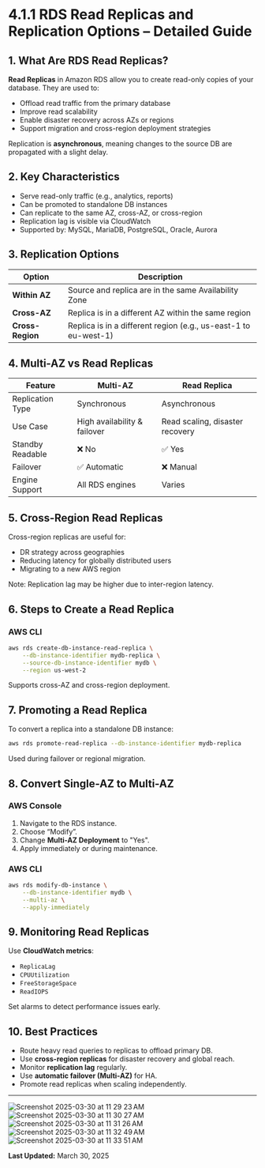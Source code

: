 
# 4.1.1 RDS Read Replicas and Replication Options – Detailed Guide

## 1. What Are RDS Read Replicas?
**Read Replicas** in Amazon RDS allow you to create read-only copies of your database. They are used to:
- Offload read traffic from the primary database
- Improve read scalability
- Enable disaster recovery across AZs or regions
- Support migration and cross-region deployment strategies

Replication is **asynchronous**, meaning changes to the source DB are propagated with a slight delay.

## 2. Key Characteristics
- Serve read-only traffic (e.g., analytics, reports)
- Can be promoted to standalone DB instances
- Can replicate to the same AZ, cross-AZ, or cross-region
- Replication lag is visible via CloudWatch
- Supported by: MySQL, MariaDB, PostgreSQL, Oracle, Aurora

## 3. Replication Options

| Option            | Description                                                       |
|------------------|-------------------------------------------------------------------|
| **Within AZ**     | Source and replica are in the same Availability Zone              |
| **Cross-AZ**      | Replica is in a different AZ within the same region               |
| **Cross-Region**  | Replica is in a different region (e.g., us-east-1 to eu-west-1)   |

## 4. Multi-AZ vs Read Replicas

| Feature              | Multi-AZ                          | Read Replica                        |
|----------------------|-----------------------------------|-------------------------------------|
| Replication Type     | Synchronous                       | Asynchronous                        |
| Use Case             | High availability & failover      | Read scaling, disaster recovery     |
| Standby Readable     | ❌ No                             | ✅ Yes                               |
| Failover             | ✅ Automatic                       | ❌ Manual                            |
| Engine Support       | All RDS engines                   | Varies                              |

## 5. Cross-Region Read Replicas
Cross-region replicas are useful for:
- DR strategy across geographies
- Reducing latency for globally distributed users
- Migrating to a new AWS region

Note: Replication lag may be higher due to inter-region latency.

## 6. Steps to Create a Read Replica

### AWS CLI
```bash
aws rds create-db-instance-read-replica \
    --db-instance-identifier mydb-replica \
    --source-db-instance-identifier mydb \
    --region us-west-2
```

Supports cross-AZ and cross-region deployment.

## 7. Promoting a Read Replica
To convert a replica into a standalone DB instance:

```bash
aws rds promote-read-replica --db-instance-identifier mydb-replica
```

Used during failover or regional migration.

## 8. Convert Single-AZ to Multi-AZ

### AWS Console
1. Navigate to the RDS instance.
2. Choose “Modify”.
3. Change **Multi-AZ Deployment** to "Yes".
4. Apply immediately or during maintenance.

### AWS CLI
```bash
aws rds modify-db-instance \
    --db-instance-identifier mydb \
    --multi-az \
    --apply-immediately
```

## 9. Monitoring Read Replicas

Use **CloudWatch metrics**:
- `ReplicaLag`
- `CPUUtilization`
- `FreeStorageSpace`
- `ReadIOPS`

Set alarms to detect performance issues early.

## 10. Best Practices
- Route heavy read queries to replicas to offload primary DB.
- Use **cross-region replicas** for disaster recovery and global reach.
- Monitor **replication lag** regularly.
- Use **automatic failover (Multi-AZ)** for HA.
- Promote read replicas when scaling independently.

---

![Screenshot 2025-03-30 at 11 29 23 AM](https://github.com/user-attachments/assets/bd3c0c2e-3d30-4f9c-9dd0-ce648561de79)
![Screenshot 2025-03-30 at 11 30 27 AM](https://github.com/user-attachments/assets/8074766a-9de4-4ba3-860b-3ed9ba51dd86)
![Screenshot 2025-03-30 at 11 31 26 AM](https://github.com/user-attachments/assets/c32d5706-fd3c-4367-9053-adbe4f9977e3)
![Screenshot 2025-03-30 at 11 32 49 AM](https://github.com/user-attachments/assets/ce11da31-095e-4cce-9139-441abe5cee3f)
![Screenshot 2025-03-30 at 11 33 51 AM](https://github.com/user-attachments/assets/4d74ac2a-7388-4919-8fdb-693598173894)



**Last Updated:** March 30, 2025
